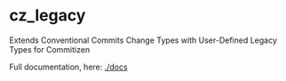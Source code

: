 # cz_legacy

Extends Conventional Commits Change Types with User-Defined Legacy Types for Commitizen

Full documentation, here: [./docs](./docs)

